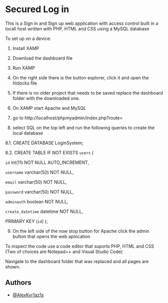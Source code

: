 
# Secured Log in 

This is a Sign in and Sign up web application with access control built in a locall host written with PHP, HTML and CSS using a MySQL database

To set up on a device:

1. Install XAMP

2. Download the dashboard file 

3. Run XAMP

4. On the right side there is the button explorer, click it and open the htdocks file

5. If there is no older project that needs to be saved replace the dashboard folder with the downloaded one.

6. On XAMP start Apache and MySQL

7. go to http://localhost/phpmyadmin/index.php?route=

8. select SQL on the top left and run the following queries to create the local database

8.1. CREATE DATABASE LoginSystem;

8.2. CREATE TABLE IF NOT EXISTS `users` (

 `id` int(11) NOT NULL AUTO_INCREMENT,
 
 `username` varchar(50) NOT NULL,
 
 `email` varchar(50) NOT NULL,
 
 `password` varchar(50) NOT NULL,
 
 `adminauth` boolean NOT NULL,
 
 `create_datetime` datetime NOT NULL,
 
 PRIMARY KEY (`id`)
);

9. On the left side of the now stop button for Apache click the admin button that opens the web aplocation
 
 
To inspect the code use a code editor that suports PHP, HTML and CSS (Two of choices are Notepad++ and Visual Studio Code)

Navigate to the dashboard folder that was replaced and all pages are shown.

## Authors

- [@AlexKyr1az1s](https://github.com/AlexKyr1az1s)

